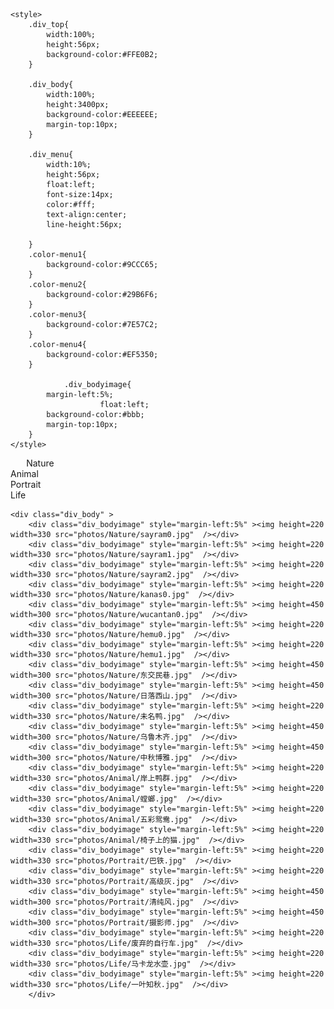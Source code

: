  
<html>
<head>
	<title>Shiqian Li's Photography</title>
	
	
	<style>
		.div_top{
			width:100%;
			height:56px;
			background-color:#FFE0B2;
		}
		
		.div_body{
			width:100%;
			height:3400px;
			background-color:#EEEEEE;
			margin-top:10px;
		}
		
		.div_menu{
			width:10%;
			height:56px;
			float:left;
			font-size:14px;
			color:#fff;
			text-align:center;
			line-height:56px;
 
		}
		.color-menu1{
			background-color:#9CCC65;
		}
		.color-menu2{
			background-color:#29B6F6;
		}
		.color-menu3{
			background-color:#7E57C2;
		}
		.color-menu4{
			background-color:#EF5350;
		}
		
                .div_bodyimage{
			margin-left:5%;
                        float:left;
			background-color:#bbb;
			margin-top:10px;
		}
	</style>
</head>
 
<body>
	<div class="div_top" >
		<div class="div_menu color-menu1" style="margin-left:5%">Nature</div>
		<div class="div_menu color-menu2" >Animal</div>
		<div class="div_menu color-menu3" >Portrait</div>
		<div class="div_menu color-menu4" >Life</div>
	</div>

	<div class="div_body" >
		<div class="div_bodyimage" style="margin-left:5%" ><img height=220 width=330 src="photos/Nature/sayram0.jpg"  /></div>
		<div class="div_bodyimage" style="margin-left:5%" ><img height=220 width=330 src="photos/Nature/sayram1.jpg"  /></div>
		<div class="div_bodyimage" style="margin-left:5%" ><img height=220 width=330 src="photos/Nature/sayram2.jpg"  /></div>
		<div class="div_bodyimage" style="margin-left:5%" ><img height=220 width=330 src="photos/Nature/kanas0.jpg"  /></div>
		<div class="div_bodyimage" style="margin-left:5%" ><img height=450 width=300 src="photos/Nature/wucantan0.jpg"  /></div>
		<div class="div_bodyimage" style="margin-left:5%" ><img height=220 width=330 src="photos/Nature/hemu0.jpg"  /></div>
		<div class="div_bodyimage" style="margin-left:5%" ><img height=220 width=330 src="photos/Nature/hemu1.jpg"  /></div>
		<div class="div_bodyimage" style="margin-left:5%" ><img height=450 width=300 src="photos/Nature/东交民巷.jpg"  /></div>
		<div class="div_bodyimage" style="margin-left:5%" ><img height=450 width=300 src="photos/Nature/日落西山.jpg"  /></div>
		<div class="div_bodyimage" style="margin-left:5%" ><img height=220 width=330 src="photos/Nature/未名鸭.jpg"  /></div>
		<div class="div_bodyimage" style="margin-left:5%" ><img height=450 width=300 src="photos/Nature/乌鲁木齐.jpg"  /></div>
		<div class="div_bodyimage" style="margin-left:5%" ><img height=450 width=300 src="photos/Nature/中秋博雅.jpg"  /></div>
		<div class="div_bodyimage" style="margin-left:5%" ><img height=220 width=330 src="photos/Animal/岸上鸭群.jpg"  /></div>
		<div class="div_bodyimage" style="margin-left:5%" ><img height=220 width=330 src="photos/Animal/螳螂.jpg"  /></div>
		<div class="div_bodyimage" style="margin-left:5%" ><img height=220 width=330 src="photos/Animal/五彩鸳鸯.jpg"  /></div>
		<div class="div_bodyimage" style="margin-left:5%" ><img height=220 width=330 src="photos/Animal/椅子上的猫.jpg"  /></div>
		<div class="div_bodyimage" style="margin-left:5%" ><img height=220 width=330 src="photos/Portrait/巴铁.jpg"  /></div>
		<div class="div_bodyimage" style="margin-left:5%" ><img height=220 width=330 src="photos/Portrait/高级灰.jpg"  /></div>
		<div class="div_bodyimage" style="margin-left:5%" ><img height=450 width=300 src="photos/Portrait/清纯风.jpg"  /></div>
		<div class="div_bodyimage" style="margin-left:5%" ><img height=450 width=300 src="photos/Portrait/摄影师.jpg"  /></div>
		<div class="div_bodyimage" style="margin-left:5%" ><img height=220 width=330 src="photos/Life/废弃的自行车.jpg"  /></div>
		<div class="div_bodyimage" style="margin-left:5%" ><img height=220 width=330 src="photos/Life/马卡龙水壶.jpg"  /></div>
		<div class="div_bodyimage" style="margin-left:5%" ><img height=220 width=330 src="photos/Life/一叶知秋.jpg"  /></div>
        </div>
 
</body>
</html>

<!-- # Shiqian Li's Photography

## Sayram Lake, Xinjiang, China

<div style="text-align: center; width: auto;">
<img alt="" src="photos/sayram0.jpg" style="margin: 0 auto;" />
</div>

<div style="text-align: center; width: auto;">
<img alt="" src="photos/sayram1.jpg" style="margin: 0 auto;" />
</div>

<div style="text-align: center; width: auto;">
<img alt="" src="photos/sayram2.jpg" style="margin: 0 auto;" />
</div>

## Kanas, Xinjiang, China

<div style="text-align: center; width: auto;">
<img alt="" src="photos/kanas0.jpg" style="margin: 0 auto;" />
</div>

## Colorful Beach, Xinjiang, China

<div style="text-align: center; width: 60%;">
<img alt="" src="photos/wucantan0.jpg" style="margin: 0 auto;" />
</div>


## Hemu, Xinjiang, China

<div style="text-align: center; width: auto;">
<img alt="" src="photos/hemu0.jpg" style="margin: 0 auto;" />
</div>

<div style="text-align: center; width: auto;">
<img alt="" src="photos/hemu1.jpg" style="margin: 0 auto;" />
</div>
<div style="text-align: center;">
<video width=960 height=540 controls>
  <source style="margin:0 auto;" src="photos/hemu2.mp4" type="video/mp4">
</video>
</div>
## A full version of time-lapse photography in Xinjiang

https://www.bilibili.com/video/BV1kY4y177T6?spm_id_from=333.999.0.0
 -->
